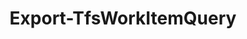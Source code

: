 ﻿---
title: Export-TfsWorkItemQuery
breadcrumbs: [ "WorkItem", "Query" ]
parent: "WorkItem.Query"
description: "Exports a saved work item query to XML. "
remarks: "Work item queries can be exported to XML files (.WIQ extension) in order to be shared and reused. Visual Studio Team Explorer has the ability to open and save WIQ files. Use this cmdlet to generate WIQ files compatible with the format supported by Team Explorer. "
parameterSets: 
  "_All_": [ AsXml, Collection, Destination, Encoding, FlattenFolders, Force, Project, Query, Scope ] 
  "Export to file":  
    Query: 
      type: "object"  
      position: "0"  
      required: true  
    Destination: 
      type: "string"  
      required: true  
    Collection: 
      type: "object"  
    Encoding: 
      type: "string"  
    FlattenFolders: 
      type: "SwitchParameter"  
    Force: 
      type: "SwitchParameter"  
    Project: 
      type: "object"  
    Scope: 
      type: "string"  
  "Export to output stream":  
    Query: 
      type: "object"  
      position: "0"  
      required: true  
    AsXml: 
      type: "SwitchParameter"  
      required: true  
    Collection: 
      type: "object"  
    Project: 
      type: "object"  
    Scope: 
      type: "string" 
parameters: 
  - name: "Query" 
    description: "Specifies one or more saved queries to export. Wildcards supported. " 
    required: true 
    globbing: false 
    pipelineInput: "true (ByValue)" 
    position: 0 
    type: "object" 
    aliases: [ Path ] 
  - name: "Path" 
    description: "Specifies one or more saved queries to export. Wildcards supported. This is an alias of the Query parameter." 
    required: true 
    globbing: false 
    pipelineInput: "true (ByValue)" 
    position: 0 
    type: "object" 
    aliases: [ Path ] 
  - name: "Scope" 
    description: "Specifies the scope of the returned item. Personal refers to the \"My Queries\" folder\", whereas Shared refers to the \"Shared Queries\" folder. When omitted defaults to \"Both\", effectively searching for items in both scopes. " 
    globbing: false 
    type: "string" 
    defaultValue: "Both" 
  - name: "Destination" 
    description: "Specifies the path to the folder where exported queries are saved. " 
    required: true 
    globbing: false 
    type: "string" 
  - name: "Encoding" 
    description: "Specifies the encoding for the exported XML files. When omitted, defaults to UTF-8. " 
    globbing: false 
    type: "string" 
    defaultValue: "UTF-8" 
  - name: "FlattenFolders" 
    description: "Flattens the query folder structure. When omitted, the original query folder structure is recreated in the destination folder. " 
    globbing: false 
    type: "SwitchParameter" 
    defaultValue: "False" 
  - name: "Force" 
    description: "Allows the cmdlet to overwrite an existing file in the destination folder. " 
    globbing: false 
    type: "SwitchParameter" 
    defaultValue: "False" 
  - name: "AsXml" 
    description: "Exports the saved query to the standard output stream as a string-encoded XML document. " 
    required: true 
    globbing: false 
    type: "SwitchParameter" 
    defaultValue: "False" 
  - name: "Project" 
    description: "Specifies the name of the Team Project, its ID (a GUID), or a Microsoft.TeamFoundation.Core.WebApi.TeamProject object to connect to. When omitted, it defaults to the connection set by Connect-TfsTeamProject (if any). For more details, see the Get-TfsTeamProject cmdlet. " 
    globbing: false 
    pipelineInput: "true (ByValue)" 
    type: "object" 
  - name: "Collection" 
    description: "Specifies the URL to the Team Project Collection or Azure DevOps Organization to connect to, a TfsTeamProjectCollection object (Windows PowerShell only), or a VssConnection object. You can also connect to an Azure DevOps Services organizations by simply providing its name instead of the full URL. For more details, see the Get-TfsTeamProjectCollection cmdlet. When omitted, it defaults to the connection set by Connect-TfsTeamProjectCollection (if any). " 
    globbing: false 
    pipelineInput: "true (ByValue)" 
    type: "object"
inputs: 
  - type: "System.Object" 
    description: "Specifies one or more saved queries to export. Wildcards supported. " 
  - type: "System.Object" 
    description: "Specifies the name of the Team Project, its ID (a GUID), or a Microsoft.TeamFoundation.Core.WebApi.TeamProject object to connect to. When omitted, it defaults to the connection set by Connect-TfsTeamProject (if any). For more details, see the Get-TfsTeamProject cmdlet. " 
  - type: "System.Object" 
    description: "Specifies the URL to the Team Project Collection or Azure DevOps Organization to connect to, a TfsTeamProjectCollection object (Windows PowerShell only), or a VssConnection object. You can also connect to an Azure DevOps Services organizations by simply providing its name instead of the full URL. For more details, see the Get-TfsTeamProjectCollection cmdlet. When omitted, it defaults to the connection set by Connect-TfsTeamProjectCollection (if any). "
outputs: 
  - type: "System.String" 
    description: 
notes: 
relatedLinks: 
  - text: "Online Version:" 
    uri: "https://tfscmdlets.dev/docs/cmdlets/WorkItem/Query/Export-TfsWorkItemQuery"
aliases: 
examples: 
---
